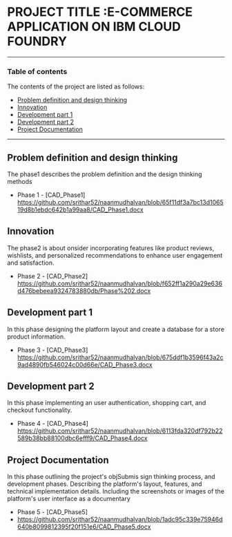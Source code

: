 # PROJECT TITLE :E-COMMERCE APPLICATION ON IBM CLOUD FOUNDRY

---

### Table of contents
The contents of the project are listed as follows:

- [Problem definition and design thinking](#problem-definition-and-design-thinking)
- [Innovation](#innovation)
- [Development part 1](#development-part-1)
- [Development part 2](#development-part-2)
- [Project Documentation](#Project-Documentation)    
---

## Problem definition and design thinking
The phase1 describes the problem definition and the design thinking methods
- Phase 1 - [CAD_Phase1]
https://github.com/srithar52/naanmudhalvan/blob/65f11df3a7bc13d106519d8b1ebdc642b1a99aa8/CAD_Phase1.docx

## Innovation
The phase2 is about onsider incorporating features like product reviews, wishlists, and personalized recommendations to enhance user engagement and satisfaction.
- Phase 2 - [CAD_Phase2]
https://github.com/srithar52/naanmudhalvan/blob/f652ff1a290a29e636d476bebeea9324783880db/Phase%202.docx 


## Development part 1
In this phase designing the platform layout and create a database for a store product information. 
- Phase 3 - [CAD_Phase3]
https://github.com/srithar52/naanmudhalvan/blob/675ddf1b3596f43a2c9ad4890fb546024c00d66e/CAD_Phase3.docx

## Development part 2
In this phase implementing an user authentication, shopping cart, and checkout functionality. 
- Phase 4 - [CAD_Phase4]
https://github.com/srithar52/naanmudhalvan/blob/6113fda320df792b22589b38bb88100dbc6efff9/CAD_Phase4.docx 
  
## Project Documentation
In this phase outlining the project's objSubmis
sign thinking process, and development phases.
Describing the platform's layout, features, and technical implementation details.
Including the screenshots or images of the platform's user interface as a documentary
- Phase 5 - [CAD_Phase5]
- https://github.com/srithar52/naanmudhalvan/blob/1adc95c339e75946d640b8099812395f20f151e6/CAD_Phase5.docx
